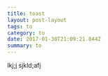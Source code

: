 ```yaml
---
title: toast
layout: post-layout
tags: to
category: to
date: 2017-01-30T21:09:21.844Z
summary: to
---
```


lkj;j sjkld;afj
